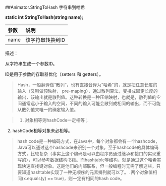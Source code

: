##Animator.StringToHash 字符串到哈希

**static int StringToHash(string name);**

|参数|说明|
|:--|:--|
|name|该字符串转换到ID|


描述：

从字符串生成一个参数ID。

ID是用于参数的存取器优化（setters 和 getters）。




>Hash，一般翻译做“散列”，也有直接音译为"哈希"的，就是把任意长度的输入（又叫做预映射， pre-maping），通过散列算法，变换成固定长度的输出，该输出就是散列值。这种转换是一种压缩映射，也就是，散列值的空间通常远小于输入的空间，不同的输入可能会散列成相同的输出，而不可能从散列值来唯一的确定输入值。

>1) 对象相等则hashCode一定相等；
2) hashCode相等对象未必相等。


>hash code是一种编码方式，在Java中，每个对象都会有一个hashcode，Java可以通过这个hashcode来识别一个对象。至于hashcode的具体编码方式，比较复杂（事实上这个编码是可以由程序员通过继承和接口的实现重写的），可以参考数据结构书籍。而hashtable等结构，就是通过这个哈希实现快速查找键对象。这是他们的内部联系，但一般编程时无需了解这些，只要知道hashtable实现了一种无顺序的元素排列就可以了。.
两个对象值相同(x.equals(y) == true)，则一定有相同的hash code。